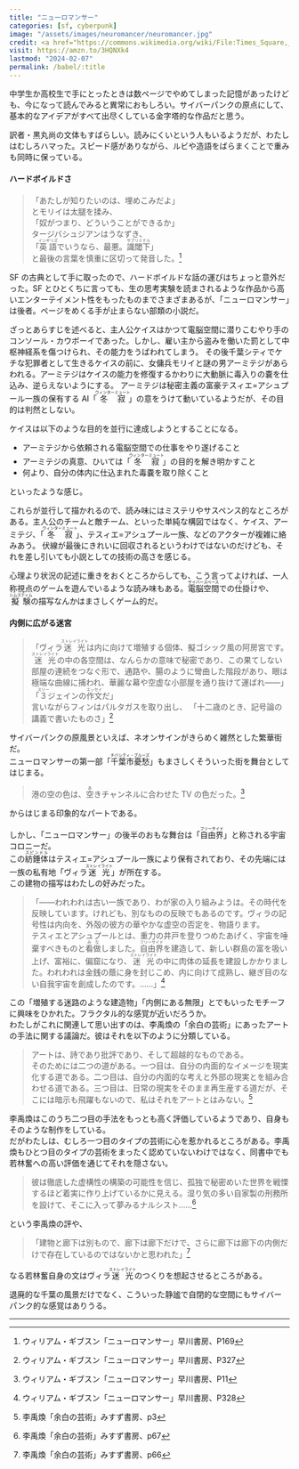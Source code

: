 ```yaml
---
title: "ニューロマンサー"
categories: [sf, cyberpunk]
image: "/assets/images/neuromancer/neuromancer.jpg"
credit: <a href="https://commons.wikimedia.org/wiki/File:Times_Square,_New_York_City_(HDR).jpg">Francisco Diez from New Jersey, USA</a>, <a href="https://creativecommons.org/licenses/by/2.0">CC BY 2.0</a>, via Wikimedia Commons
visit: https://amzn.to/3HQNXk4
lastmod: "2024-02-07"
permalink: /babel/:title
---
```


中学生か高校生で手にとったときは数ページでやめてしまった記憶があったけども、今になって読んでみると異常におもしろい。サイバーパンクの原点にして、基本的なアイデアがすべて出尽くしている金字塔的な作品だと思う。

訳者・黒丸尚の文体もすばらしい。読みにくいという人もいるようだが、わたしはむしろハマった。スピード感がありながら、ルビや造語をばらまくことで重みも同時に保っている。

#### ハードボイルドさ

> 「あたしが知りたいのは、埋めこみだよ」  
> とモリイは太腿を揉み、  
> 「奴がつまり、どういうことができるか」  
> タージバシュジアンはうなずき、  
> 「<ruby>英語<rp>（</rp><rt>インギリズ</rt><rp>）</rp></ruby>でいうなら、最悪。<ruby>識閾下<rp>（</rp><rt>サブリミナル</rt><rp>）</rp></ruby>」  
> と最後の言葉を慎重に区切って発音した。[^1]

SF の古典として手に取ったので、ハードボイルドな話の運びはちょっと意外だった。SF とひとくちに言っても、生の思考実験を読まされるような作品から高いエンターテイメント性をもったものまでさまざまあるが、「ニューロマンサー」は後者。ページをめくる手が止まらない部類の小説だ。

ざっとあらすじを述べると、主人公ケイスはかつて電脳空間に潜りこむやり手のコンソール・カウボーイであった。しかし、雇い主から盗みを働いた罰として中枢神経系を傷つけられ、その能力をうばわれてしまう。
その後千葉シティでケチな犯罪者として生きるケイスの前に、女傭兵モリイと謎の男アーミテジがあらわれる。アーミテジはケイスの能力を修復するかわりに大動脈に毒入りの嚢を仕込み、逆らえないようにする。
アーミテジは秘密主義の富豪テスィエ=アシュプール一族の保有する AI「<ruby>冬寂<rp>（</rp><rt>ウィンターミュート</rt><rp>）</rp></ruby>」の意をうけて動いているようだが、その目的は判然としない。

ケイスは以下のような目的を並行に達成しようとすることになる。

- アーミテジから依頼される電脳空間での仕事をやり遂げること
- アーミテジの真意、ひいては「<ruby>冬寂<rp>（</rp><rt>ウィンターミュート</rt><rp>）</rp></ruby>」の目的を解き明かすこと
- 何より、自分の体内に仕込まれた毒嚢を取り除くこと

といったような感じ。

これらが並行して描かれるので、読み味にはミステリやサスペンス的なところがある。主人公のチームと敵チーム、といった単純な構図ではなく、ケイス、アーミテジ、「<ruby>冬寂<rp>（</rp><rt>ウィンターミュート</rt><rp>）</rp></ruby>」、テスィエ=アシュプール一族、などのアクターが複雑に絡みあう。
伏線が最後にきれいに回収されるというわけではないのだけども、それを差し引いても小説としての技術の高さを感じる。

心理より状況の記述に重きをおくところからしても、こう言ってよければ、一人称視点のゲームを遊んでいるような読み味もある。<ruby>電脳空間<rp>（</rp><rt>サイバースペース</rt><rp>）</rp></ruby>での<ruby>仕掛け<rp>（</rp><rt>ラン</rt><rp>）</rp></ruby>や、<ruby>擬験<rp>（</rp><rt>シムスティム</rt><rp>）</rp></ruby>の描写なんかはまさしくゲーム的だ。

#### 内側に広がる迷宮

> 「ヴィラ<ruby>迷光<rp>（</rp><rt>ストレイライト</rt><rp>）</rp></ruby>は内に向けて増殖する個体、擬ゴシック風の阿房宮です。<ruby>迷光<rp>（</rp><rt>ストレイライト</rt><rp>）</rp></ruby>の中の各空間は、なんらかの意味で秘密であり、この果てしない部屋の連続をつなぐ形で、通路や、腸のように彎曲した階段があり、眼は極端な曲線に捕われ、華麗な幕や空虚な小部屋を通り抜けて運ばれ——」  
> 「<ruby>３<rp>（</rp><rt>スリー</rt><rp>）</rp></ruby>ジェインの<ruby>作文<rp>（</rp><rt>エッセイ</rt><rp>）</rp></ruby>だ」  
> 言いながらフィンはパルタガスを取り出し、
> 「十二歳のとき、記号論の講義で書いたものさ」[^2]

サイバーパンクの原風景といえば、ネオンサインがきらめく雑然とした繁華街だ。  
ニューロマンサーの第一部「<ruby>千葉市憂愁<rp>（</rp><rt>チバシティ・ブルーズ</rt><rp>）</rp></ruby>」もまさしくそういった街を舞台としてはじまる。

> 港の空の色は、<ruby>空<rp>（</rp><rt>あ</rt><rp>）</rp></ruby>きチャンネルに合わせた TV の色だった。[^3]

からはじまる印象的なパートである。

しかし、「ニューロマンサー」の後半のおもな舞台は「<ruby>自由界<rp>（</rp><rt>フリーサイド</rt><rp>）</rp></ruby>」と称される宇宙コロニーだ。  
この<ruby>紡錘体<rp>（</rp><rt>スピンドル</rt><rp>）</rp></ruby>はテスィエ=アシュプール一族により保有されており、その先端には一族の私有地「ヴィラ<ruby>迷光<rp>（</rp><rt>ストレイライト</rt><rp>）</rp></ruby>」が所在する。  
この建物の描写はわたしの好みだった。

> 「——われわれは古い一族であり、わが家の入り組みようは。その時代を反映しています。けれども、別なものの反映でもあるのです。ヴィラの記号性は内向を、外殻の彼方の華やかな虚空の否定を、物語ります。  
> テスィエとアシュプールとは、重力の井戸を登りつめたあげく、宇宙を唾棄すべきものと<ruby>看做<rp>（</rp><rt>みな</rt><rp>）</rp></ruby>しました。<ruby>自由界<rp>（</rp><rt>フリーサイド</rt><rp>）</rp></ruby>を建造して、新しい群島の富を吸い上げ、富裕に、偏窟になり、<ruby>迷光<rp>（</rp><rt>ストレイライト</rt><rp>）</rp></ruby>の中に肉体の延長を建設しかかりました。われわれは金銭の蔭に身を封じこめ、内に向けて成熟し、継ぎ目のない自我宇宙を創成したのです。……」[^4]

この「増殖する迷路のような建造物」「内側にある無限」とでもいったモチーフに興味をひかれた。フラクタル的な感覚が近いだろうか。  
わたしがこれに関連して思い出すのは、李禹煥の「余白の芸術」にあったアートの手法に関する議論だ。彼はそれを以下のように分類している。

> アートは、詩であり批評であり、そして超越的なものである。  
> そのためには二つの道がある。一つ目は、自分の内面的なイメージを現実化する道である。二つ目は、自分の内面的な考えと外部の現実とを組み合わせる道である。三つ目は、日常の現実をそのまま再生産する道だが、そこには暗示も飛躍もないので、私はそれをアートとはみない。[^5]

李禹煥はこのうち二つ目の手法をもっとも高く評価しているようであり、自身もそのような制作をしている。  
だがわたしは、むしろ一つ目のタイプの芸術に心を惹かれるところがある。李禹煥もひとつ目のタイプの芸術をまったく認めていないわけではなく、同書中でも若林奮への高い評価を通じてそれを隠さない。

> 彼は徹底した虚構性の構築の可能性を信じ、孤独で秘密めいた世界を戦慄するほど着実に作り上げているかに見える。湿り気の多い自家製の刑務所を設けて、そこに入って夢みるナルシスト……[^6]

という李禹煥の評や、

> 「建物と廊下は別もので、廊下は廊下だけで、さらに廊下は廊下の内側だけで存在しているのではないかと思われた」[^7]

なる若林奮自身の文はヴィラ<ruby>迷光<rp>（</rp><rt>ストレイライト</rt><rp>）</rp></ruby>のつくりを想起させるところがある。

退廃的な千葉の風景だけでなく、こういった静謐で自閉的な空間にもサイバーパンク的な感覚はありうる。

---

[^1]: ウィリアム・ギブスン「ニューロマンサー」早川書房、P169
[^2]: ウィリアム・ギブスン「ニューロマンサー」早川書房、P327
[^3]: ウィリアム・ギブスン「ニューロマンサー」早川書房、P11
[^4]: ウィリアム・ギブスン「ニューロマンサー」早川書房、P328
[^5]: 李禹煥「余白の芸術」みすず書房、p3
[^6]: 李禹煥「余白の芸術」みすず書房、p67
[^7]: 李禹煥「余白の芸術」みすず書房、p66
